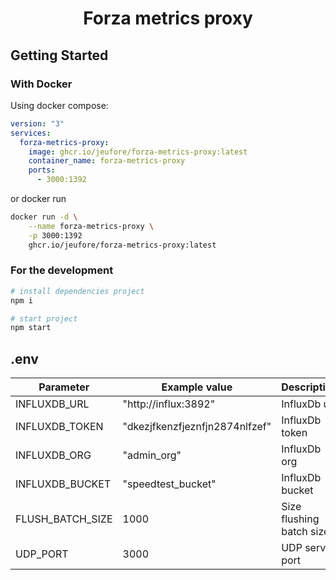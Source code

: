 <h1 align="center">Forza metrics proxy</h1>

## Getting Started

### With Docker

Using docker compose:

```yaml
version: "3"
services:
  forza-metrics-proxy:
    image: ghcr.io/jeufore/forza-metrics-proxy:latest
    container_name: forza-metrics-proxy
    ports:
      - 3000:1392
```

or docker run
```bash
docker run -d \
    --name forza-metrics-proxy \
    -p 3000:1392
    ghcr.io/jeufore/forza-metrics-proxy:latest
```

### For the development

```bash
# install dependencies project
npm i

# start project
npm start
```

## .env
| Parameter             | Example value                                 | Description                               |
|-----------------------|-----------------------------------------------|-------------------------------------------|
| INFLUXDB_URL          | "http://influx:3892"                          | InfluxDb url                              |
| INFLUXDB_TOKEN        | "dkezjfkenzfjeznfjn2874nlfzef"                | InfluxDb token                            |
| INFLUXDB_ORG          | "admin_org"                                   | InfluxDb org                              |
| INFLUXDB_BUCKET       | "speedtest_bucket"                            | InfluxDb bucket                           |
| FLUSH_BATCH_SIZE      | 1000                                          | Size flushing batch size                  |
| UDP_PORT              | 3000                                          | UDP server port                           |
<br/>